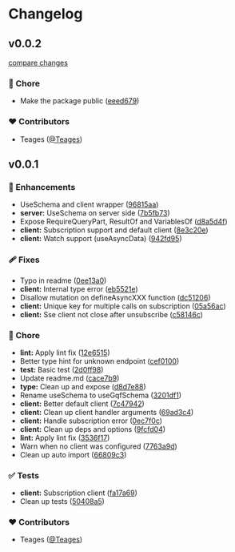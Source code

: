 # Changelog


## v0.0.2

[compare changes](https://github.com/Teages/nuxt-gqf/compare/v0.0.1...v0.0.2)

### 🏡 Chore

- Make the package public ([eeed679](https://github.com/Teages/nuxt-gqf/commit/eeed679))

### ❤️ Contributors

- Teages ([@Teages](http://github.com/Teages))

## v0.0.1


### 🚀 Enhancements

- UseSchema and client wrapper ([96815aa](https://github.com/Teages/nuxt-gqf/commit/96815aa))
- **server:** UseSchema on server side ([7b5fb73](https://github.com/Teages/nuxt-gqf/commit/7b5fb73))
- Expose RequireQueryPart, ResultOf and VariablesOf ([d8a5d4f](https://github.com/Teages/nuxt-gqf/commit/d8a5d4f))
- **client:** Subscription support and default client ([8e3c20e](https://github.com/Teages/nuxt-gqf/commit/8e3c20e))
- **client:** Watch support (useAsyncData) ([942fd95](https://github.com/Teages/nuxt-gqf/commit/942fd95))

### 🩹 Fixes

- Typo in readme ([0ee13a0](https://github.com/Teages/nuxt-gqf/commit/0ee13a0))
- **client:** Internal type error ([eb5521e](https://github.com/Teages/nuxt-gqf/commit/eb5521e))
- Disallow mutation on defineAsyncXXX function ([dc51206](https://github.com/Teages/nuxt-gqf/commit/dc51206))
- **client:** Unique key for multiple calls on subscription ([05a56ac](https://github.com/Teages/nuxt-gqf/commit/05a56ac))
- **client:** Sse client not close after unsubscribe ([c58146c](https://github.com/Teages/nuxt-gqf/commit/c58146c))

### 🏡 Chore

- **lint:** Apply lint fix ([12e6515](https://github.com/Teages/nuxt-gqf/commit/12e6515))
- Better type hint for unknown endpoint ([cef0100](https://github.com/Teages/nuxt-gqf/commit/cef0100))
- **test:** Basic test ([2d0ff98](https://github.com/Teages/nuxt-gqf/commit/2d0ff98))
- Update readme.md ([cace7b9](https://github.com/Teages/nuxt-gqf/commit/cace7b9))
- **type:** Clean up and expose ([d8d7e88](https://github.com/Teages/nuxt-gqf/commit/d8d7e88))
- Rename useSchema to useGqfSchema ([3201df1](https://github.com/Teages/nuxt-gqf/commit/3201df1))
- **client:** Better default client ([7c47942](https://github.com/Teages/nuxt-gqf/commit/7c47942))
- **client:** Clean up client handler arguments ([69ad3c4](https://github.com/Teages/nuxt-gqf/commit/69ad3c4))
- **client:** Handle subscription error ([0ec7f0c](https://github.com/Teages/nuxt-gqf/commit/0ec7f0c))
- **client:** Clean up deps and options ([9fcfd04](https://github.com/Teages/nuxt-gqf/commit/9fcfd04))
- **lint:** Apply lint fix ([3536f17](https://github.com/Teages/nuxt-gqf/commit/3536f17))
- Warn when no client was configured ([7763a9d](https://github.com/Teages/nuxt-gqf/commit/7763a9d))
- Clean up auto import ([66809c3](https://github.com/Teages/nuxt-gqf/commit/66809c3))

### ✅ Tests

- **client:** Subscription client ([fa17a69](https://github.com/Teages/nuxt-gqf/commit/fa17a69))
- Clean up tests ([50408a5](https://github.com/Teages/nuxt-gqf/commit/50408a5))

### ❤️ Contributors

- Teages ([@Teages](http://github.com/Teages))

